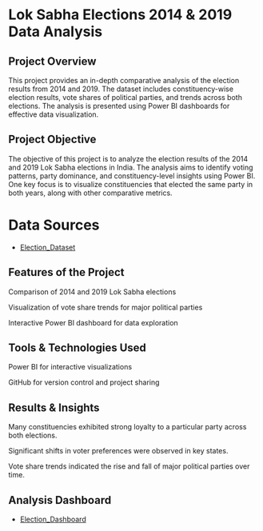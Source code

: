 # Lok Sabha Elections 2014 & 2019 Data Analysis

## Project Overview
This project provides an in-depth comparative analysis of the election results from 2014 and 2019. The dataset includes constituency-wise election results, vote shares of political parties, and trends across both elections. The analysis is presented using Power BI dashboards for effective data visualization.

## Project Objective
The objective of this project is to analyze the election results of the 2014 and 2019 Lok Sabha elections in India. The analysis aims to identify voting patterns, party dominance, and constituency-level insights using Power BI. One key focus is to visualize constituencies that elected the same party in both years, along with other comparative metrics.

# Data Sources
- <a href="https://github.com/Tathagata20/Loksabha_Election_Analysis/tree/main/Dataset">Election_Dataset</a>

## Features of the Project
Comparison of 2014 and 2019 Lok Sabha elections

Visualization of vote share trends for major political parties

Interactive Power BI dashboard for data exploration

## Tools & Technologies Used
Power BI for interactive visualizations

GitHub for version control and project sharing

## Results & Insights

Many constituencies exhibited strong loyalty to a particular party across both elections.

Significant shifts in voter preferences were observed in key states.

Vote share trends indicated the rise and fall of major political parties over time.

## Analysis Dashboard
- <a href="https://github.com/Tathagata20/Loksabha_Election_Analysis/blob/main/Screenshot%202025-02-03%20144049.png">Election_Dashboard</a>
